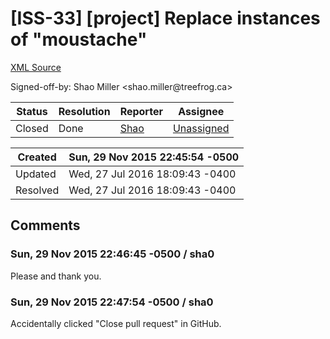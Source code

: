 # [ISS-33] [project] Replace instances of "moustache"

[XML Source](../xml/ISS-33.xml)
<p><p>Signed-off-by: Shao Miller &lt;shao.miller@treefrog.ca&gt;</p></p>





Status|Resolution|Reporter|Assignee
------|----------|--------|--------
Closed|Done|[Shao](Synthetel)|[Unassigned]($-1)





Created|Sun, 29 Nov 2015 22:45:54 -0500
-------|--------------
Updated|Wed, 27 Jul 2016 18:09:43 -0400
Resolved|Wed, 27 Jul 2016 18:09:43 -0400


## Comments




### Sun, 29 Nov 2015 22:46:45 -0500 / sha0 

<p><p>Please and thank you.</p></p>


### Sun, 29 Nov 2015 22:47:54 -0500 / sha0 

<p><p>Accidentally clicked "Close pull request" in GitHub.</p></p>


